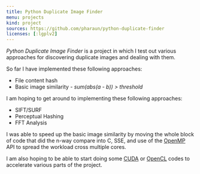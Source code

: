 ```yaml
---
title: Python Duplicate Image Finder
menu: projects
kind: project
sources: https://github.com/pharaun/python-duplicate-finder
licenses: [:lgplv2]
---
```


_Python Duplicate Image Finder_ is a project in which I test out various
approaches for discovering duplicate images and dealing with them.

So far I have implemented these following approaches:

- File content hash
- Basic image similarity - _sum(abs(a - b)) > threshold_

I am hoping to get around to implementing these following approaches:

- SIFT/SURF
- Perceptual Hashing
- FFT Analysis

I was able to speed up the basic image similarity by moving the whole block of
code that did the n-way compare into C, SSE, and use of the
[OpenMP](http://www.openmp.org/) API to spread the workload cross multiple
cores.

I am also hoping to be able to start doing some
[CUDA](http://www.nvidia.com/object/cuda_home.html) or
[OpenCL](http://www.khronos.org/opencl/) codes to accelerate various parts of
the project.
